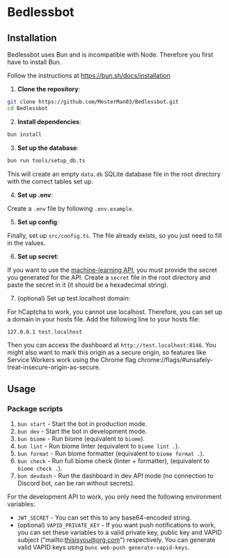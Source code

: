 # Bedlessbot

## Installation

Bedlessbot uses Bun and is incompatible with Node. Therefore you first have to install Bun.

Follow the instructions at https://bun.sh/docs/installation

1. **Clone the repository**:

```bash
git clone https://github.com/MesterMan03/Bedlessbot.git
cd Bedlessbot
```

2. **Install dependencies**:

```bash
bun install
```

3. **Set up the database**:

```bash
bun run tools/setup_db.ts
```

This will create an empty `data.db` SQLite database file in the root directory with the correct tables set up.

4. **Set up .env**:

Create a `.env` file by following `.env.example`.

5. **Set up config**:
 
Finally, set up `src/config.ts`. The file already exists, so you just need to fill in the values.

6. **Set up secret**:

If you want to use the [machine-learning API](https://github.com/MesterMan03/Bedlessbot-API), you must provide the secret you generated for the API. Create a `secret` file in the root directory and paste the secret in it (it should be a hexadecimal string).

7. (optional) Set up test.localhost domain:

For hCaptcha to work, you cannot use localhost. Therefore, you can set up a domain in your hosts file. Add the following line to your hosts file:

```
127.0.0.1 test.localhost
```

Then you can access the dashboard at `http://test.localhost:8146`. You might also want to mark this origin as a secure origin, so features like Service Workers work using the Chrome flag chrome://flags/#unsafely-treat-insecure-origin-as-secure.

## Usage

### Package scripts

1. `bun start` - Start the bot in production mode.
2. `bun dev` - Start the bot in development mode.
3. `bun biome` - Run biome (equivalent to `biome`).
4. `bun lint` - Run biome linter (equivalent to `biome lint .`).
5. `bun format` - Run biome formatter (equivalent to `biome format .`).
6. `bun check` - Run full biome check (linter + formatter), (equivalent to `biome check .`).
7. `bun devdash` - Run the dashboard in dev API mode (no connection to Discord bot, can be ran without secrets).

For the development API to work, you only need the following environment variables:
- `JWT_SECRET` - You can set this to any base64-encoded string.
- (optional) `VAPID_PRIVATE_KEY` - If you want push notifications to work, you can set these variables to a valid private key, public key and VAPID subject ("mailto:thisisyou@org.com") respectively. You can generate valid VAPID keys using `bunx web-push generate-vapid-keys`.
